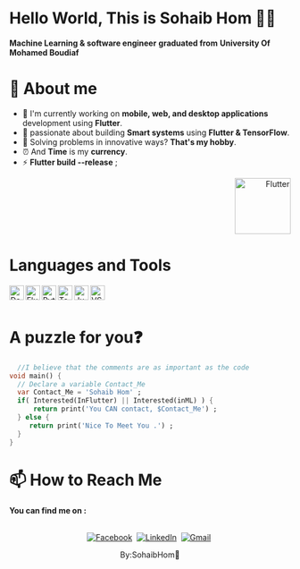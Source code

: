 # Hello World, This is Sohaib Hom 👋👋
**Machine Learning & software engineer** **graduated from** **University Of Mohamed Boudiaf**
 
# 📌 About me   
- 🌱 I'm currently working on **mobile, web, and desktop applications** development using **Flutter**.
- 🔭 passionate about building **Smart systems** using **Flutter & TensorFlow**.
- 🧮 Solving problems in innovative ways? ****That's my hobby****.
- ⏰ And **Time** is my **currency**.
- ⚡ ****Flutter build --release**** ;

<div align="right">
  <img src="https://raw.githubusercontent.com/flutter/website/master/src/_assets/image/flutter-lockup.png" alt="Flutter" width="100">
</div>

# Languages and Tools

<img align="left" alt="Dart" width="26px" src="https://www.vectorlogo.zone/logos/dartlang/dartlang-icon.svg" />
<img align="left" alt="Flutter" width="26px" src="https://www.vectorlogo.zone/logos/flutterio/flutterio-icon.svg" />
<img align="left" alt="Python" width="26px" src="https://www.vectorlogo.zone/logos/python/python-icon.svg" />
<img align="left" alt="TensorFlow" width="26px" src="https://www.vectorlogo.zone/logos/tensorflow/tensorflow-icon.svg" />
<img align="left" alt="Jupyter" width="26px" src="https://www.vectorlogo.zone/logos/jupyter/jupyter-icon.svg" />
<img align="left" alt="VS Code" width="26px" src="https://www.vectorlogo.zone/logos/visualstudio_code/visualstudio_code-icon.svg" />

<br />
<br />

# A puzzle for you❓

```dart
  //I believe that the comments are as important as the code
void main() {
  // Declare a variable Contact_Me
  var Contact_Me = 'Sohaib Hom' ;
  if( Interested(InFlutter) || Interested(inML) ) {
      return print('You CAN contact, $Contact_Me') ;
  } else {
     return print('Nice To Meet You .') ;
  }
}
```
# 📫 How to Reach Me
**You can find me on :**
<p align="center">
<br>
<a href="https://www.facebook.com/sohaibhom16"><img src="https://img.shields.io/badge/facebook-%231877F2.svg?&style=for-the-badge&logo=facebook&logoColor=white" alt="Facebook" /></a>&nbsp;
<a href="https://www.linkedin.com/in/sohaibhom/"><img src="https://img.shields.io/badge/linkedin-%230077B5.svg?&style=for-the-badge&logo=linkedin&logoColor=white" alt="LinkedIn" /></a>&nbsp;
<a href="SohaibHom@gmail.com?subject"><img src="https://img.shields.io/badge/gmail-%23D14836.svg?&style=for-the-badge&logo=gmail&logoColor=white" alt="Gmail"/></a>&nbsp;

<p align="center">
By:SohaibHom💙
